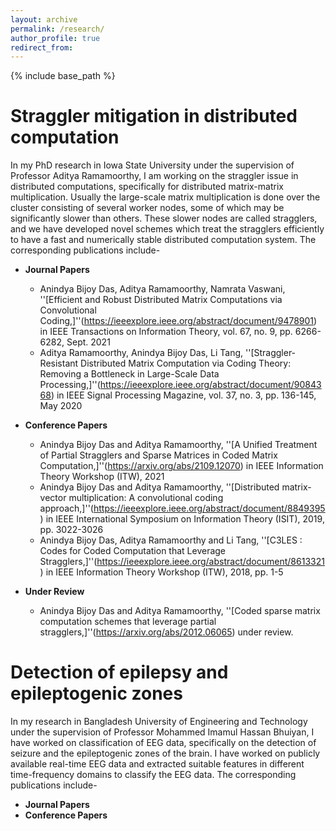 ```yaml
---
layout: archive
permalink: /research/
author_profile: true
redirect_from:
---
```


{% include base_path %}

Straggler mitigation in distributed computation
======
In my PhD research in Iowa State University under the supervision of Professor Aditya Ramamoorthy, I am working on the straggler issue in distributed computations, specifically for distributed matrix-matrix multiplication. Usually the large-scale matrix multiplication is done over the cluster consisting of several worker nodes, some of which may be significantly slower than others. These slower nodes are called stragglers, and we have developed novel schemes which treat the stragglers efficiently to have a fast and numerically stable distributed computation system. The corresponding publications include-

* **Journal Papers**
   * Anindya Bijoy Das, Aditya Ramamoorthy, Namrata Vaswani, ''[Efficient and Robust Distributed Matrix Computations via Convolutional Coding,]''(https://ieeexplore.ieee.org/abstract/document/9478901) in IEEE Transactions on Information Theory, vol. 67, no. 9, pp. 6266-6282, Sept. 2021
   * Aditya Ramamoorthy, Anindya Bijoy Das, Li Tang, ''[Straggler-Resistant Distributed Matrix Computation via Coding Theory: Removing a Bottleneck in Large-Scale Data Processing,]''(https://ieeexplore.ieee.org/abstract/document/9084368) in IEEE Signal Processing Magazine, vol. 37, no. 3, pp. 136-145, May 2020 

* **Conference Papers**
   * Anindya Bijoy Das and Aditya Ramamoorthy, ''[A Unified Treatment of Partial Stragglers and Sparse Matrices in Coded Matrix Computation,]''(https://arxiv.org/abs/2109.12070) in IEEE Information Theory Workshop (ITW), 2021
   * Anindya Bijoy Das and Aditya Ramamoorthy, ''[Distributed matrix-vector multiplication: A convolutional coding approach,]''(https://ieeexplore.ieee.org/abstract/document/8849395) in IEEE International Symposium on Information Theory (ISIT),  2019, pp. 3022-3026
   * Anindya Bijoy Das, Aditya Ramamoorthy and Li Tang, ''[C3LES : Codes for Coded Computation that Leverage Stragglers,]''(https://ieeexplore.ieee.org/abstract/document/8613321) in IEEE Information Theory Workshop (ITW), 2018, pp. 1-5

* **Under Review**
   * Anindya Bijoy Das and Aditya Ramamoorthy, ''[Coded sparse matrix computation schemes that leverage partial stragglers,]''(https://arxiv.org/abs/2012.06065) under review.


Detection of epilepsy and epileptogenic zones 
======
In my research in Bangladesh University of Engineering and Technology under the supervision of Professor Mohammed Imamul Hassan Bhuiyan, I have worked on classification of EEG data, specifically on the detection of seizure and the epileptogenic zones of the brain. I have worked on publicly available real-time EEG data and extracted suitable features in different time-frequency domains to classify the EEG data. The corresponding publications include-

* **Journal Papers**
* **Conference Papers**



